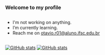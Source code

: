 ### Welcome to my profile
##
- I'm not working on anything.
- I’m currently learning.
- Reach me on otavio.r01@aluno.ifsc.edu.br
##
[![GitHub stats](https://github-readme-stats.vercel.app/api?username=otavior01&show_icons=true&theme=github_dark#gh-dark-mode-only)](https://github.com/otavior01#gh-dark-mode-only#gh-dark-mode-only)
[![GitHub stats](https://github-readme-stats.vercel.app/api?username=otavior01&show_icons=true&theme=default#gh-light-mode-only)](https://github.com/otavior01#gh-light-mode-only#gh-light-mode-only)

